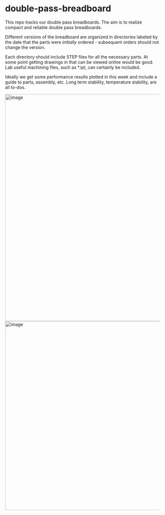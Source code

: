 # double-pass-breadboard

This repo tracks our double pass breadboards.  The aim is to realize compact and reliable double pass breadboards.

Different versions of the breadboard are organized in directories labeled by the date that the parts were *initially* ordered - subsequent orders should not change the version.

Each directory should include STEP files for all the necessary parts.  At some point getting drawings in that can be viewed online would be good. Lab useful machining files, such as *.ipt, can certainly be included.

Ideally we get some performance results plotted in this week and include a guide to parts, assembly, etc.  Long term stability, temperature stability, are all to-dos.


<img width="739" alt="image" src="https://user-images.githubusercontent.com/63123871/226499706-103d3e54-a34d-48ae-af30-a64b3af31a3d.png">
<img width="615" alt="image" src="https://user-images.githubusercontent.com/63123871/226499476-59a38530-5524-4b56-b8db-555a3d6837f9.png">
